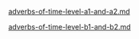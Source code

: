 

[adverbs-of-time-level-a1-and-a2.md](../grammar/adverbs/adverbs-of-time-level-a1-and-a2.md)

[adverbs-of-time-level-b1-and-b2.md](../grammar/adverbs/adverbs-of-time-level-b1-and-b2.md)